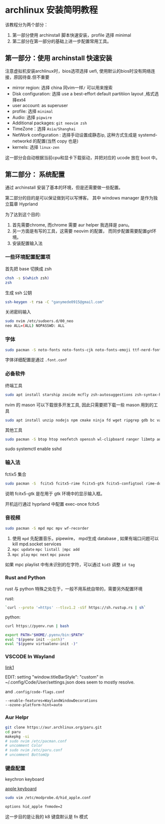 # archlinux 安装简明教程

该教程分为两个部分：

1. 第一部分使用 archinstall 脚本快速安装，profile 选择 minimal
2. 第二部分在第一部分的基础上进一步配置常用工具。

## 第一部分：使用 archinstall 快速安装

注意虚拟机安装archlinux时，bios选项选择 uefi, 使用默认的bios时没有网络连接，原因待查.但不重要

- mirror region: 选择 china 同vim一样`/` 可以用来搜索
- Disk configuration: 选择 use a best-effort default partitiion layout ,格式选择ext4
- user account: as superuser
- profile: 选择 `minimal`
- Audio: 选择 `pipwire`
- Additional packages: `git neovim zsh`
- TimeZone：选择 `Asia/Shanghai`
- NetWork configuration : 选择手动设置成静态ip, 这种方式生成是 systemd-networkd 的配置(当然 copy 也是)
- kernels: 选择 `linux-zen`

这一部分会自动根据当前cpu和显卡下载驱动，并把对应的 ucode 放在 boot 中。

## 第二部分： 系统配置

通过 archinstall 安装了基本的环境，但是还需要做一些配置。

第二部分的目的是可以保证做到可以写博客。 其中 windows manager 是作为独立篇章 Hyprland

为了达到这个目的:

1. 首先需要chrome, 而chrome 需要 aur helper 我选择是 paru。
2. 另一方面是有写的工具，这需要 neovim 的配置， 而同步配置需要配置git环境。
3. 安装配置输入法

### 一些环境配置配置项

首先把 base 切换成 zsh

```bash
chsh -s $(which zsh)
zsh
```

生成 ssh 公钥

```bash
ssh-keygen -t rsa -C "ganymede0915@gmail.com"
```

关闭密码输入

```bash
sudo nvim /etc/sudoers.d/00_neo
neo ALL=(ALL) NOPASSWD: ALL
```

### 字体

```bash
sudo pacman -S noto-fonts noto-fonts-cjk noto-fonts-emoji ttf-nerd-fonts-symbols
```

字体详细配置是通过 `.font.conf`

### 必备软件

终端工具

```bash
sudo apt install starship zoxide mcfly zsh-autosuggestions zsh-syntax-highlighting
```

nvim 的 mason 可以下载很多开发工具, 因此只需要把下载一些 mason 用到的工具

```bash
sudo apt install unzip nodejs npm cmake ninja fd wget ripgrep gdb bc valgrind
```

其他工具

```bash
sudo pacman -S btop htop neofetch openssh wl-clipboard ranger libmtp android-file-transfer
```

sudo systemctl enable sshd

### 输入法

fctix5 集合

```bash
sudo pacman -S  fcitx5 fcitx5-rime fcitx5-gtk fcitx5-configtool rime-double-pinyin
```

说明 fcitx5-gtk 是在用于 gtk 环境中的显示输入框。

开机运行通过 hyprland 中配置 exec-once fcitx5

### 音视频

```bash
sudo pacman -S mpd mpc mpv wf-recorder
```

1. 使用 `mpd` 先配置音乐，pipewire， mpd生成 database , 如果有端口问题可以kill mpd.socket services
2. `mpc update` `mpc listall |mpc add`
3. `mpc play` `mpc next` `mpc pause`

如果 mpc playlist 中有未识别的在字符，可以通过 `kid3` 调整 `id tag`

### Rust and Python

rust 与 python 特殊之处在于，一般不用系统自带的，需要另外配置环境

rust:

```bash
`curl --proto '=https' --tlsv1.2 -sSf https://sh.rustup.rs | sh`
```

python:

```bash
curl https://pyenv.run | bash

export PATH="$HOME/.pyenv/bin:$PATH"
eval "$(pyenv init --path)"
eval "$(pyenv virtualenv-init -)"
```


### VSCODE In Wayland
[link1](https://bbs.archlinux.org/viewtopic.php?id=286537)

EDIT: setting "window.titleBarStyle": "custom" in ~/.config/Code/User/settings.json does seem to mostly resolve.

and `.config/code-flags.conf`
 
```config
--enable-features=WaylandWindowDecorations
--ozone-platform-hint=auto
```




### Aur Helpr

```bash
git clone https://aur.archlinux.org/paru.git
cd paru
makepkg -si
# sudo nvim /etc/pacman.conf
# uncomment Color
# sudo nvim /etc/paru.conf
# uncomment BottomUp
```

### 键盘配置

keychron keyboard

[apple keyboard](https://wiki.archlinux.org/title/Apple_Keyboard)

```bash
sudo vim /etc/modprobe.d/hid_apple.conf

options hid_apple fnmode=2
```

这一步目的是让我的 k8 键盘默认是 fn 模式
